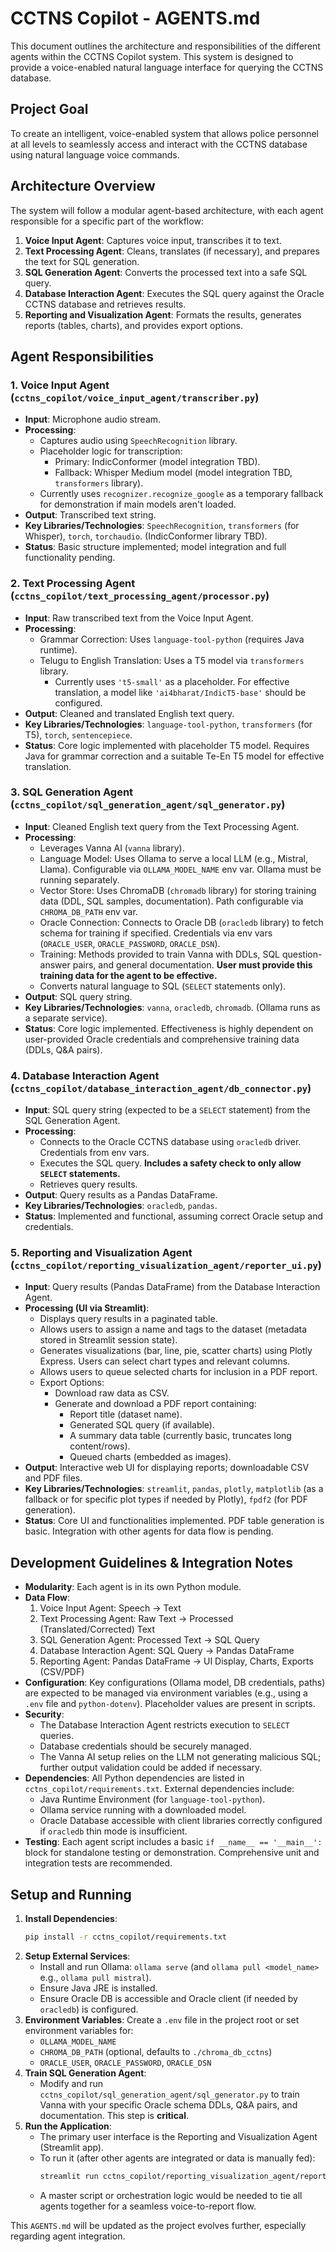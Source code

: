 # CCTNS Copilot - AGENTS.md

This document outlines the architecture and responsibilities of the different agents
within the CCTNS Copilot system. This system is designed to provide a voice-enabled
natural language interface for querying the CCTNS database.

## Project Goal

To create an intelligent, voice-enabled system that allows police personnel at all
levels to seamlessly access and interact with the CCTNS database using natural
language voice commands.

## Architecture Overview

The system will follow a modular agent-based architecture, with each agent
responsible for a specific part of the workflow:

1.  **Voice Input Agent**: Captures voice input, transcribes it to text.
2.  **Text Processing Agent**: Cleans, translates (if necessary), and prepares the text for SQL generation.
3.  **SQL Generation Agent**: Converts the processed text into a safe SQL query.
4.  **Database Interaction Agent**: Executes the SQL query against the Oracle CCTNS database and retrieves results.
5.  **Reporting and Visualization Agent**: Formats the results, generates reports (tables, charts), and provides export options.

## Agent Responsibilities

### 1. Voice Input Agent (`cctns_copilot/voice_input_agent/transcriber.py`)
   - **Input**: Microphone audio stream.
   - **Processing**:
     - Captures audio using `SpeechRecognition` library.
     - Placeholder logic for transcription:
       - Primary: IndicConformer (model integration TBD).
       - Fallback: Whisper Medium model (model integration TBD, `transformers` library).
     - Currently uses `recognizer.recognize_google` as a temporary fallback for demonstration if main models aren't loaded.
   - **Output**: Transcribed text string.
   - **Key Libraries/Technologies**: `SpeechRecognition`, `transformers` (for Whisper), `torch`, `torchaudio`. (IndicConformer library TBD).
   - **Status**: Basic structure implemented; model integration and full functionality pending.

### 2. Text Processing Agent (`cctns_copilot/text_processing_agent/processor.py`)
   - **Input**: Raw transcribed text from the Voice Input Agent.
   - **Processing**:
     - Grammar Correction: Uses `language-tool-python` (requires Java runtime).
     - Telugu to English Translation: Uses a T5 model via `transformers` library.
       - Currently uses `'t5-small'` as a placeholder. For effective translation, a model like `'ai4bharat/IndicT5-base'` should be configured.
   - **Output**: Cleaned and translated English text query.
   - **Key Libraries/Technologies**: `language-tool-python`, `transformers` (for T5), `torch`, `sentencepiece`.
   - **Status**: Core logic implemented with placeholder T5 model. Requires Java for grammar correction and a suitable Te-En T5 model for effective translation.

### 3. SQL Generation Agent (`cctns_copilot/sql_generation_agent/sql_generator.py`)
   - **Input**: Cleaned English text query from the Text Processing Agent.
   - **Processing**:
     - Leverages Vanna AI (`vanna` library).
     - Language Model: Uses Ollama to serve a local LLM (e.g., Mistral, Llama). Configurable via `OLLAMA_MODEL_NAME` env var. Ollama must be running separately.
     - Vector Store: Uses ChromaDB (`chromadb` library) for storing training data (DDL, SQL samples, documentation). Path configurable via `CHROMA_DB_PATH` env var.
     - Oracle Connection: Connects to Oracle DB (`oracledb` library) to fetch schema for training if specified. Credentials via env vars (`ORACLE_USER`, `ORACLE_PASSWORD`, `ORACLE_DSN`).
     - Training: Methods provided to train Vanna with DDLs, SQL question-answer pairs, and general documentation. **User must provide this training data for the agent to be effective.**
     - Converts natural language to SQL (`SELECT` statements only).
   - **Output**: SQL query string.
   - **Key Libraries/Technologies**: `vanna`, `oracledb`, `chromadb`. (Ollama runs as a separate service).
   - **Status**: Core logic implemented. Effectiveness is highly dependent on user-provided Oracle credentials and comprehensive training data (DDLs, Q&A pairs).

### 4. Database Interaction Agent (`cctns_copilot/database_interaction_agent/db_connector.py`)
   - **Input**: SQL query string (expected to be a `SELECT` statement) from the SQL Generation Agent.
   - **Processing**:
     - Connects to the Oracle CCTNS database using `oracledb` driver. Credentials from env vars.
     - Executes the SQL query. **Includes a safety check to only allow `SELECT` statements.**
     - Retrieves query results.
   - **Output**: Query results as a Pandas DataFrame.
   - **Key Libraries/Technologies**: `oracledb`, `pandas`.
   - **Status**: Implemented and functional, assuming correct Oracle setup and credentials.

### 5. Reporting and Visualization Agent (`cctns_copilot/reporting_visualization_agent/reporter_ui.py`)
   - **Input**: Query results (Pandas DataFrame) from the Database Interaction Agent.
   - **Processing (UI via Streamlit)**:
     - Displays query results in a paginated table.
     - Allows users to assign a name and tags to the dataset (metadata stored in Streamlit session state).
     - Generates visualizations (bar, line, pie, scatter charts) using Plotly Express. Users can select chart types and relevant columns.
     - Allows users to queue selected charts for inclusion in a PDF report.
     - Export Options:
       - Download raw data as CSV.
       - Generate and download a PDF report containing:
         - Report title (dataset name).
         - Generated SQL query (if available).
         - A summary data table (currently basic, truncates long content/rows).
         - Queued charts (embedded as images).
   - **Output**: Interactive web UI for displaying reports; downloadable CSV and PDF files.
   - **Key Libraries/Technologies**: `streamlit`, `pandas`, `plotly`, `matplotlib` (as a fallback or for specific plot types if needed by Plotly), `fpdf2` (for PDF generation).
   - **Status**: Core UI and functionalities implemented. PDF table generation is basic. Integration with other agents for data flow is pending.

## Development Guidelines & Integration Notes
- **Modularity**: Each agent is in its own Python module.
- **Data Flow**:
    1. Voice Input Agent: Speech -> Text
    2. Text Processing Agent: Raw Text -> Processed (Translated/Corrected) Text
    3. SQL Generation Agent: Processed Text -> SQL Query
    4. Database Interaction Agent: SQL Query -> Pandas DataFrame
    5. Reporting Agent: Pandas DataFrame -> UI Display, Charts, Exports (CSV/PDF)
- **Configuration**: Key configurations (Ollama model, DB credentials, paths) are expected to be managed via environment variables (e.g., using a `.env` file and `python-dotenv`). Placeholder values are present in scripts.
- **Security**:
    - The Database Interaction Agent restricts execution to `SELECT` queries.
    - Database credentials should be securely managed.
    - The Vanna AI setup relies on the LLM not generating malicious SQL; further output validation could be added if necessary.
- **Dependencies**: All Python dependencies are listed in `cctns_copilot/requirements.txt`. External dependencies include:
    - Java Runtime Environment (for `language-tool-python`).
    - Ollama service running with a downloaded model.
    - Oracle Database accessible with client libraries correctly configured if `oracledb` thin mode is insufficient.
- **Testing**: Each agent script includes a basic `if __name__ == '__main__':` block for standalone testing or demonstration. Comprehensive unit and integration tests are recommended.

## Setup and Running
1.  **Install Dependencies**:
    ```bash
    pip install -r cctns_copilot/requirements.txt
    ```
2.  **Setup External Services**:
    - Install and run Ollama: `ollama serve` (and `ollama pull <model_name>` e.g., `ollama pull mistral`).
    - Ensure Java JRE is installed.
    - Ensure Oracle DB is accessible and Oracle client (if needed by `oracledb`) is configured.
3.  **Environment Variables**: Create a `.env` file in the project root or set environment variables for:
    - `OLLAMA_MODEL_NAME`
    - `CHROMA_DB_PATH` (optional, defaults to `./chroma_db_cctns`)
    - `ORACLE_USER`, `ORACLE_PASSWORD`, `ORACLE_DSN`
4.  **Train SQL Generation Agent**:
    - Modify and run `cctns_copilot/sql_generation_agent/sql_generator.py` to train Vanna with your specific Oracle schema DDLs, Q&A pairs, and documentation. This step is **critical**.
5.  **Run the Application**:
    - The primary user interface is the Reporting and Visualization Agent (Streamlit app).
    - To run it (after other agents are integrated or data is manually fed):
      ```bash
      streamlit run cctns_copilot/reporting_visualization_agent/reporter_ui.py
      ```
    - A master script or orchestration logic would be needed to tie all agents together for a seamless voice-to-report flow.

This `AGENTS.md` will be updated as the project evolves further, especially regarding agent integration.
